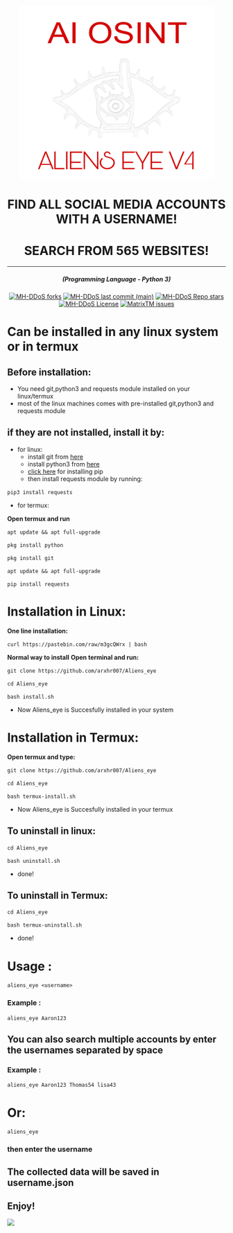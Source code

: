 <p align="center" ><img src="https://raw.githubusercontent.com/arxhr007/Aliens_eye/main/photos/logo.png" data-canonical-src="https://raw.githubusercontent.com/BLINKING-IDIOT/Aliens_eye/main/photos/logo.png" width="450" height="400" /></p>
<h1 align="center">FIND ALL SOCIAL MEDIA ACCOUNTS WITH A USERNAME!</h1>
<h1 align="center">SEARCH FROM 565 WEBSITES!</h1>
<hr>
<em><h5 align="center">(Programming Language - Python 3)</h5></em>
<p align="center">
<a href="#"><img alt="MH-DDoS forks" src="https://img.shields.io/github/forks/BLINKING-IDIOT/Aliens_eye?style=for-the-badge"></a>
<a href="#"><img alt="MH-DDoS last commit (main)" src="https://img.shields.io/github/last-commit/BLINKING-IDIOT/Aliens_eye/main?color=green&style=for-the-badge"></a>
<a href="#"><img alt="MH-DDoS Repo stars" src="https://img.shields.io/github/stars/BLINKING-IDIOT/Aliens_eye?style=for-the-badge&color=red"></a>
<a href="#"><img alt="MH-DDoS License" src="https://img.shields.io/github/license/BLINKING-IDIOT/Aliens_eye?color=orange&style=for-the-badge"></a>
<a href="https://github.com/BLINKING-IDIOT/Aliens_eye/issues"><img alt="MatrixTM issues" src="https://img.shields.io/github/issues/BLINKING-IDIOT/Aliens_eye?color=purple&style=for-the-badge"></a>
</p>

# Can be installed in any linux system or in termux

## Before installation:
* You need git,python3 and requests module installed on your linux/termux
* most of the linux machines comes with pre-installed git,python3 and requests module 
## if they are not installed, install it by:
* for linux:
    - install git from [here](https://linuxhint.com/install-use-git-linux/) 
    - install python3 from [here](https://www.python.org/downloads/) 
    - [click here](https://www.tecmint.com/install-pip-in-linux/) for installing pip 
    - then install requests module by running:
```shell script
pip3 install requests
```
* for termux:

**Open termux and run**
```shell script
apt update && apt full-upgrade
```
```shell script
pkg install python
```
```shell script
pkg install git
```
```shell script
apt update && apt full-upgrade
```
```shell script
pip install requests
```
# Installation in Linux:
**One line installation:**
```shell script
curl https://pastebin.com/raw/m3gcQWrx | bash
```
**Normal way to install**
**Open terminal and run:**
```shell script
git clone https://github.com/arxhr007/Aliens_eye
```
```shell script
cd Aliens_eye
```
```shell script
bash install.sh
```
* Now Aliens_eye is Succesfully installed in your system
# Installation in Termux:
**Open termux and type:**
```shell script
git clone https://github.com/arxhr007/Aliens_eye
```
```shell script
cd Aliens_eye
```
```shell script
bash termux-install.sh
```
* Now Aliens_eye is Succesfully installed in your termux
## To uninstall in linux:
```shell script
cd Aliens_eye
```
```shell script
bash uninstall.sh
```
* done!
## To uninstall in Termux:
```shell script
cd Aliens_eye
```
```shell script
bash termux-uninstall.sh
```
* done!
# Usage :
```shell script
aliens_eye <username>
```
### Example :
```shell script
aliens_eye Aaron123
```
## You can also search multiple accounts by enter the usernames separated by space
### Example :
```shell script
aliens_eye Aaron123 Thomas54 lisa43
```
# Or:
```shell script
aliens_eye
```
### then enter the username
## The collected data will be saved in username.json
## Enjoy!
<p><img aling="center"src="https://raw.githubusercontent.com/arxhr007/Aliens_eye/main/photos/photo1.png"/></p>
